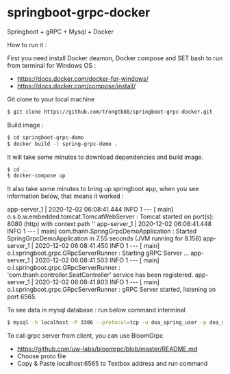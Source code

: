 # springboot-grpc-docker
Springboot + gRPC + Mysql + Docker

How to run it :

First you need install Docker deamon, Docker compose and SET bash to run from terminal for Windows OS : 
- https://docs.docker.com/docker-for-windows/ 
- https://docs.docker.com/compose/install/

Git clone to your local machine
```sh
$ git clone https://github.com/trongtb88/springboot-grpc-docker.git
```
Build image : 
```sh
$ cd springboot-grpc-demo
$ docker build -t spring-grpc-demo .
```
It will take some minutes to download dependencies and build image.

```sh
$ cd ..
$ docker-compose up
```
It also take some minutes to bring up springboot app, when you see information below, that means it worked :

app-server_1 | 2020-12-02 06:08:41.444 INFO 1 --- [ main] o.s.b.w.embedded.tomcat.TomcatWebServer : Tomcat started on port(s): 8080 (http) with context path '' app-server_1 | 2020-12-02 06:08:41.448 INFO 1 --- [ main] com.thanh.SpringGrpcDemoApplication : Started SpringGrpcDemoApplication in 7.55 seconds (JVM running for 8.158) app-server_1 | 2020-12-02 06:08:41.450 INFO 1 --- [ main] o.l.springboot.grpc.GRpcServerRunner : Starting gRPC Server ... app-server_1 | 2020-12-02 06:08:41.503 INFO 1 --- [ main] o.l.springboot.grpc.GRpcServerRunner : 'com.thanh.controller.SeatController' service has been registered. app-server_1 | 2020-12-02 06:08:41.803 INFO 1 --- [ main] o.l.springboot.grpc.GRpcServerRunner : gRPC Server started, listening on port 6565.

To see data in mysql database : 
run below command interminal
```sh
$ mysql -h localhost -P 3306 --protocol=tcp -u dea_spring_user -p dea_spring_user
```

To call grpc server from client, you can use BloomGrpc
- https://github.com/uw-labs/bloomrpc/blob/master/README.md
- Choose proto file
- Copy & Paste localhost:6565 to Textbox address and run command
 
 
 
  
